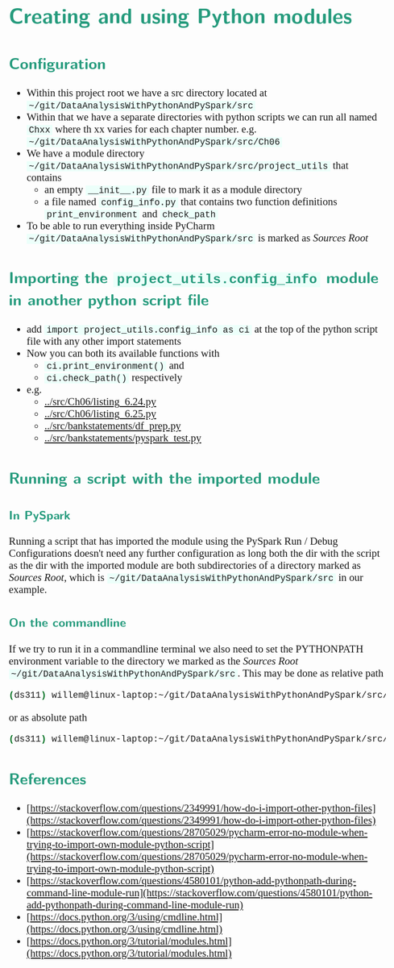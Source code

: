 <style>
body {
  font-family: "Gentium Basic", Cardo, "Linux Libertine o", "Palatino Linotype", Cambria, serif;
  font-size: 130% !important;
}
code {
	padding: 0 .25em;
	
	white-space: pre;
	font-family: "Tlwg mono", Consolas, "Liberation Mono", Menlo, Courier, monospace;
	
	background-color: #ECFFFA;
	//border: 1px solid #ccc;
	//border-radius: 3px;
}

kbd {
	display: inline-block;
	padding: 3px 5px;
	font-family: "Tlwg mono", Consolas, "Liberation Mono", Menlo, Courier, monospace;
	line-height: 10px;
	color: #555;
	vertical-align: middle;
	background-color: #ECFFFA;
	border: solid 1px #ccc;
	border-bottom-color: #bbb;
	border-radius: 3px;
	box-shadow: inset 0 -1px 0 #bbb;
}

h1,h2,h3,h4,h5 {
  color: #269B7D; 
  font-family: "fira sans", "Latin Modern Sans", Calibri, "Trebuchet MS", sans-serif;
}
</style>

# Creating and using Python modules

## Configuration
- Within this project root we have a src directory located at `~/git/DataAnalysisWithPythonAndPySpark/src`
- Within that we have a separate directories with python scripts we can run all named `Chxx` where th xx varies for each
  chapter number. e.g. `~/git/DataAnalysisWithPythonAndPySpark/src/Ch06`
- We have a module directory `~/git/DataAnalysisWithPythonAndPySpark/src/project_utils` that contains
  - an empty `__init__.py` file to mark it as a module directory
  - a file named `config_info.py` that contains two function definitions `print_environment` and `check_path`
- To be able to run everything inside PyCharm `~/git/DataAnalysisWithPythonAndPySpark/src` is marked as _Sources Root_

## Importing the `project_utils.config_info` module in another python script file
- add `import project_utils.config_info as ci` at the top of the python script file with any other import statements
- Now you can both its available functions with
  - `ci.print_environment()` and
  - `ci.check_path()` respectively
- e.g.
  - [../src/Ch06/listing_6.24.py](../src/Ch06/listing_6.24.py)
  - [../src/Ch06/listing_6.25.py](../src/Ch06/listing_6.25.py)
  - [../src/bankstatements/df_prep.py](../src/bankstatements/df_prep.py)
  - [../src/bankstatements/pyspark_test.py](../src/bankstatements/pyspark_test.py)

## Running a script with the imported module

### In PySpark
Running a script that has imported the module using the PySpark Run / Debug Configurations doesn't need any further
configuration as long both the dir with the script as the dir with the imported module are both subdirectories of 
a directory marked as _Sources Root_, which is `~/git/DataAnalysisWithPythonAndPySpark/src` in our example.

### On the commandline
If we try to run it in a commandline terminal we also need to set the PYTHONPATH environment variable
to the directory we marked as the _Sources Root_ `~/git/DataAnalysisWithPythonAndPySpark/src`. This may be done
as relative path 
```bash
(ds311) willem@linux-laptop:~/git/DataAnalysisWithPythonAndPySpark/src/Ch06$ PYTHONPATH=../ python listing_6.24.py
```
or as absolute path
```bash
(ds311) willem@linux-laptop:~/git/DataAnalysisWithPythonAndPySpark/src/Ch06$ PYTHONPATH=~/git/DataAnalysisWithPythonAndPySpark/src/ python listing_6.24.py
```

## References
- [https://stackoverflow.com/questions/2349991/how-do-i-import-other-python-files](https://stackoverflow.com/questions/2349991/how-do-i-import-other-python-files)
- [https://stackoverflow.com/questions/28705029/pycharm-error-no-module-when-trying-to-import-own-module-python-script](https://stackoverflow.com/questions/28705029/pycharm-error-no-module-when-trying-to-import-own-module-python-script)
- [https://stackoverflow.com/questions/4580101/python-add-pythonpath-during-command-line-module-run](https://stackoverflow.com/questions/4580101/python-add-pythonpath-during-command-line-module-run)
- [https://docs.python.org/3/using/cmdline.html](https://docs.python.org/3/using/cmdline.html)
- [https://docs.python.org/3/tutorial/modules.html](https://docs.python.org/3/tutorial/modules.html)